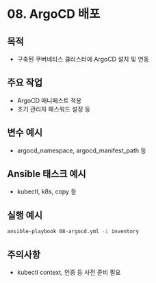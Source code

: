 # 08. ArgoCD 배포

## 목적
- 구축된 쿠버네티스 클러스터에 ArgoCD 설치 및 연동

## 주요 작업
- ArgoCD 매니페스트 적용
- 초기 관리자 패스워드 설정 등

## 변수 예시
- argocd_namespace, argocd_manifest_path 등

## Ansible 태스크 예시
- kubectl, k8s, copy 등

## 실행 예시
```bash
ansible-playbook 08-argocd.yml -i inventory
```

## 주의사항
- kubectl context, 인증 등 사전 준비 필요 
